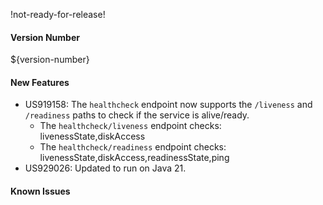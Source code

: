 !not-ready-for-release!

#### Version Number
${version-number}

#### New Features
- US919158: The `healthcheck` endpoint now supports the `/liveness` and `/readiness` paths to check if the service is alive/ready.
  - The `healthcheck/liveness` endpoint checks: livenessState,diskAccess
  - The `healthcheck/readiness` endpoint checks: livenessState,diskAccess,readinessState,ping
- US929026: Updated to run on Java 21.

#### Known Issues
